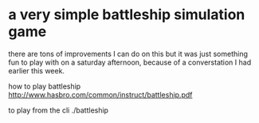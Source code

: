 # a very simple battleship simulation game

 there are tons of improvements I can do on this 
 but it was just something fun to play with on a 
 saturday afternoon, because of a converstation 
 I had earlier this week.

 how to play battleship http://www.hasbro.com/common/instruct/battleship.pdf

 to play from the cli ./battleship
